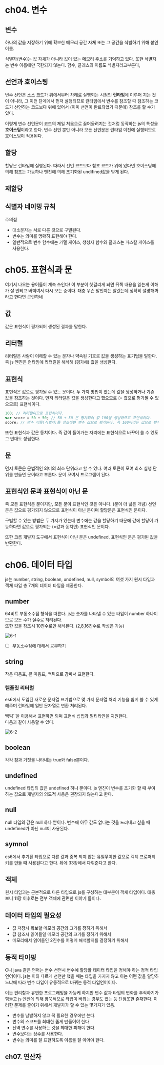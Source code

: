# ch04. 변수

## 변수

하나의 값을 저장하기 위해 확보한 메모리 공간 자체 또는 그 공간을 식별하기 위해 붙인 이름.

식별자(변수)는 값 자체가 아니라 값이 있는 메모리 주소를 기억하고 있다.
또한 식별자는 변수 이름에만 국한되지 않는다. 함수, 클래스의 이름도 식별자라고부른다,

## 선언과 호이스팅

변수 선언은 소스 코드가 위에서부터 차례로 실행되는 시점인 **런타임**에 이루어 지는 것이 아니라, 그 이전 단계에서 먼저 실행되므로 런타임에서 변수를 참조할 때 참조하는 코드가 선언하는 코드보다 위에 있어서 (이미 선언이 완료되었기 때문에) 참조를 할 수가 있다.

이렇게 변수 선언문이 코드의 제일 처음으로 끌어올려지는 것처럼 동작하는 js의 특성을 **호이스팅**이라고 한다.
변수 선언 뿐만 아니라 모든 선언문은 런타임 이전에 실행되므로 호이스팅이 적용된다.

## 할당

할당은 런타임에 실행된다. 따라서 선언 코드보다 참조 코드가 위에 있다면 호이스팅에 의해 참조는 가능하나 엔진에 의해 초기화된 undifined값을 받게 된다.

## 재할당

## 식별자 네이밍 규칙

주의점

- 대소문자는 서로 다른 것으로 구별된다.
- 변수는 의미를 명확히 표현해야 한다.
- 일반적으로 변수 함수에는 카멜 케이스, 생성자 함수와 클래스는 파스칼 케이스를 사용한다.

# ch05. 표현식과 문

여기서 나오는 용어들이 계속 쓰인다! 이 부분이 헷갈리게 되면 뒤쪽 내용을 읽는게 이해가 잘 안되고 버벅여서 다시 보는 중이다.
대충 무슨 말인지는 알겠는데 정확히 설명해봐라고 한다면 곤란하네

## 값

값은 표현식이 평가되어 생성된 결과를 말한다.

## 리터럴

리터럴은 사람이 이해할 수 있는 문자나 약속된 기호로 값을 생성하는 표기법을 말한다.
즉 js 엔진은 런타임에 리터럴을 해석해 (평가해) 값을 생성한다.

## 표현식

표현식은 값으로 평가될 수 있는 문이다. 두 가지 방법이 있는데 값을 생성하거나 기존 값을 참조하는 것이다.
먼저 리터럴은 값을 생성한다고 했으므로 (= 값으로 평가될 수 있으므로) 표현식이다.

```js
100; // 리터럴이므로 표현식이다.
var score = 50 + 50; // 50 + 50 은 평가되어 값 100을 생성하므로 표현식이다.
score; // 변수 이름(식별자)를 참조하면 변수 값으로 평가된다. 즉 100이라는 값으로 평가되므로 표현식이다.
```

또한 표현식과 값은 동치이다. 즉 값이 들어가는 자리에는 표현식으로 바꾸어 쓸 수 있도 그 반대도 성립한다.

## 문

먼저 토큰은 문법적인 의미의 최소 단위라고 할 수 있다.
여러 토큰이 모여 최소 실행 단위를 만들면 문이라고 부른다. 문이 모여서 프로그램이 된다.

## 표현식인 문과 표현식이 아닌 문

즉 모든 표현식은 문이지만, 모든 문이 표현식인 것은 아니다. (문이 더 넓은 개념)
선언문은 값으로 평가되지 않으므로 표현식이 아닌 문이며 할당문은 표현식인 문이다.

구별할 수 있는 방법은 두 가지가 있는데 변수에는 값을 할당하기 때문에 값에 할당이 가능하다면 값으로 평가되는 (=값과 동치인) 표현식인 문이다.

또한 크롬 개발자 도구에서 표현식이 아닌 문은 undefined, 표현식인 문은 평가된 값을 반환한다.

# ch06. 데이터 타입

js는 number, string, boolean, undefined, null, symbol의 여섯 가지 원시 타입과 객체 타입 총 7개의 데이터 타입을 제공한다.

## number

64비트 부동소수점 형식을 따른다. js는 숫자를 나타낼 수 있는 타입이 number 하나이므로 모든 수가 실수로 처리된다.  
또한 값을 참조시 10진수로만 해석된다. (2,8,16진수로 작성은 가능)

![6-1](img/6-1.png)

- [ ] 부동소수점에 대해서 공부하기

## string

작은 따옴표, 큰 따옴표, 백틱으로 감싸서 표현한다.

### 템플릿 리터럴

es6에서 도입된 새로운 문자열 표기법으로 몇 가지 문자열 처리 기능을 쉽게 쓸 수 있게 해주며 런타임에 일반 문자열로 변환 처리된다.

백틱``을 이용해서 표현하면 되며 표현식 삽입과 멀티라인을 지원한다.  
다음과 같이 사용할 수 있다.

![6-2](img/6-2.png)

## boolean

각각 참과 거짓을 나타내는 true와 false뿐이다.

## undefined

undefined 타입의 값은 undefined 하나 뿐이다. js 엔진이 변수를 초기화 할 때 부여하는 값으로 개발자의 의도적 사용은 권장되지 않는다고 한다.

## null

null 타입의 값은 null 하나 뿐이다. 변수에 아무 값도 없다는 것을 드러내고 싶을 때 undefined가 아닌 null이 사용된다.

## symnol

es6에서 추기된 타입으로 다른 값과 중복 되지 않는 유일무이한 값으로 객체 프로퍼티 키를 만들 때 사용된다고 한다. 뒤에 33장에서 다뤄준다고 한다.

## 객체

원시 타입과는 근본적으로 다른 타입으로 js를 구성하는 대부분이 객체 타입이다. 대충 보니 11장 이후로는 전부 객체에 관련한 이야기 들이다.

## 데이터 타입의 필요성

- 값 저장시 확보할 메모리 공간의 크기를 정하기 위해서
- 값 참조시 읽어들일 메모리 공간의 크기를 정하기 위해서
- 메모리에서 읽어들인 2진수를 어떻게 해석할지를 결정하기 위해서

## 동적 타이핑

C나 java 같은 언어는 변수 선언시 변수에 할당할 데이터 타입을 정해야 하는 정적 타입 언어이다.
js는 이와 다르게 선언만 했을 때는 타입을 가지지 않고 아는 어떤 값을 할당하느냐에 따라 변수 타입이 유동적으로 바뀌는 동적 타입언어이다.

이는 편리함과 유연한 프로그래밍을 가능케 하지만 변수 값과 타입의 변화를 추적하기가 힘들고 js 엔진에 의해 암묵적으로 타입이 바뀌는 경우도 있는 등 단점또한 존재한다. 이러한 문제를 줄이기 위해서 개발자가 할 수 있는 몇가지가 있음.

- 변수를 남발하지 않고 꼭 필요한 경우에만 쓴다.
- 변수의 스코프를 최대한 좁게 만들어야 한다
- 전역 변수를 사용하는 것을 최대한 피해야 한다.
- 변수보다는 상수를 사용한다.
- 변수는 의미를 잘 표현하도록 이름을 잘 이어야 한다.

## ch07. 연산자
